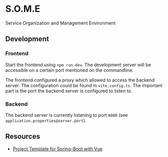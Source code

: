 # S.O.M.E

Service Organization and Management Environment

## Development

### Frontend

Start the frontend using `npm run dev`. The development server will be accessible on a certain port mentioned on the
commandline.

The frontend configured a proxy which allowed to access the backend server. The configuration could be found in
`vite.config.ts`. The important part is the port the backend server is configured to listen to.

### Backend

The backend server is currently listening to port `8080` (see `application.properties@server.port`).

## Resources

- [Project Template for Spring-Boot with Vue](https://github.com/jonashackt/spring-boot-vuejs)